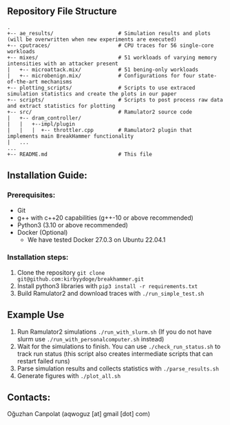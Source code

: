 ## Repository File Structure 

```
.
+-- ae_results/                     # Simulation results and plots (will be overwritten when new experiments are executed)
+-- cputraces/                      # CPU traces for 56 single-core workloads
+-- mixes/                          # 51 workloads of varying memory intensities with an attacker present
|   +-- microattack.mix/            # 51 bening-only workloads
|   +-- microbenign.mix/            # Configurations for four state-of-the-art mechanisms     
+-- plotting_scripts/               # Scripts to use extraced simulation statistics and create the plots in our paper
+-- scripts/                        # Scripts to post process raw data and extract statistics for plotting
+-- src/                            # Ramulator2 source code
|   +-- dram_controller/
|   |   +--impl/plugin
|   |   |  +-- throttler.cpp        # Ramulator2 plugin that implements main BreakHammer functionality
|   ...
...
+-- README.md                       # This file
```

## Installation Guide:

### Prerequisites:
- Git
- g++ with c++20 capabilities (g++-10 or above recommended)
- Python3 (3.10 or above recommended)
- Docker (Optional)
  - We have tested Docker 27.0.3 on Ubuntu 22.04.1
 
### Installation steps:

1. Clone the repository `git clone git@github.com:kirbyydoge/breakhammer.git`
2. Install python3 libraries with `pip3 install -r requirements.txt`
3. Build Ramulator2 and download traces with `./run_simple_test.sh`

## Example Use

1. Run Ramulator2 simulations `./run_with_slurm.sh` (If you do not have slurm use `./run_with_personalcomputer.sh` instead)
2. Wait for the simulations to finish. You can use `./check_run_status.sh` to track run status (this script also creates intermediate scripts that can restart failed runs)
3. Parse simulation results and collects statistics with `./parse_results.sh`
4. Generate figures with `./plot_all.sh`

## Contacts:
Oğuzhan Canpolat (aqwoguz [at] gmail [dot] com)  
